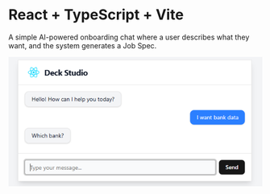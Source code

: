 # React + TypeScript + Vite

A simple AI-powered onboarding chat where a user
describes what they want, and the system generates a Job Spec.

![alt text](./demo.png)
